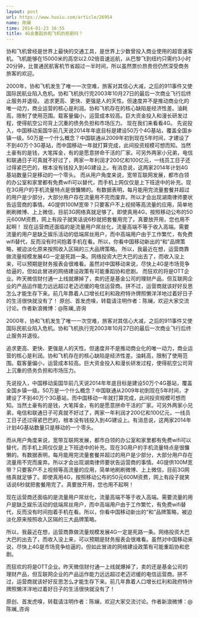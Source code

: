 ```yaml
---
layout: post
url: https://www.huxiu.com/article/26954
name: 陈斓
time: 2014-01-23 16:55
title: 4G会重蹈协和飞机的悲剧吗？
---
```

协和飞机曾经是世界上最快的交通工具，是世界上少数曾投入商业使用的超音速客机。飞机能够在15000米的高空以2.02倍音速巡航，从巴黎飞到纽约只需约3小时20分钟，比普通民航客机节省超过一半时间，所以虽然票价昂贵但仍然深受商务旅客的欢迎。

2000年，协和飞机发生了唯一一次空难，旅客对其信心大减，之后的911事件又使国际民航业陷入危机。协和飞机执行完2003年10月27日的最后一次商业飞行后终止服务并退役。 追求更高、更快、更强是人的天性。但速度并不是推动商业化的唯一动力，商业运营的核心是利润。协和飞机存在的核心缺陷是经济性差。油耗高，限制了使用范围。载客量偏小，运营成本较高。巨大资金投入和漫长研发过程，使得航空公司背上沉重的债务负担和市场压力。 现在我们来看看4G。 先说投入，中国移动奚国华前几天说2014年年底目标是建设50万个4G基站，覆盖全国乡镇一级。50万是一个什么概念？中国联通从2009年初到现在5年时间，才建设了不到40万个3G基站，而中国移动一年就打算完成，此间投资规模可想而知。当然土豪有的是钱，大笔挥金，有的是愿意拼命干活的厂家。可另外两家小兄弟，电信和联通日子可真就不好过了，两家一年利润才200亿和100亿元，一线员工日子还过得紧巴巴的，根本没有钱投入到4G建设上。有消息说，这两家2014年计划4G基站数量只是移动的一个零头。 而从用户角度来说，宽带互联网发展，都市白领的办公室和家里都有免费wifi可以替代，而手机上网仅仅是上下班途中的补充。现在3G用户的手机流量特点是很慵懒的。有数据表明，每月能用完流量套餐并超过的用户是少部分，大部分用户存在流量用不完而废弃。所以才会出现湖南律师要状告运营商的事情。4G提供100M宽带？只要客户不上视频等高流量的应用，简单地刷刷微博、上上微信，目前3G网络真就足够了。即使真用4G，按照移动公布的50元600M资费，网上有段子就笑话说6秒就把套餐用完了。真要放开用，您也用不起啊！ 现在运营商还面临的是流量用户屌丝化，流量高端不等于收入高端。需要流量的用户是缺乏娱乐活动的低端屌丝用户，而中高端用户由于工作繁忙，有免费wifi替代，反而没有时间抱着手机在看。所以，你看中国移动新出的“和”品牌策略，被迫淡化原来按照收入区隔的三大品牌策略。 所以，我最近在想，运营商靠做流量规模发展4G一定是死路一条。网络投资大巴大巴的出去了，而收入没上来，可以预期是财务报表会很难看。虽然对中国移动来说，尽快上4G是市场竞争给逼的，但如此冒进的网络建设政策有可能重蹈协和悲剧。 而狂欢的将是OTT企业。昨天微信财付通一上线就爆掉了，卖的还是基金公司的理财产品，但互联网企业的产品运作能力远远超过老迈迟缓的电信运营商。拼不过，运营商就该好好反思怎么才能生存下来。前几年靠着人口增长红利和政府特许牌照懒洋洋地过着好日子的生活很快就没有了！ 原创、首发虎嗅，转载请注明作者：陈斓，欢迎大家交流讨论。作者新浪微博：@陈斓_咨询

2000年，协和飞机发生了唯一一次空难，旅客对其信心大减，之后的911事件又使国际民航业陷入危机。协和飞机执行完2003年10月27日的最后一次商业飞行后终止服务并退役。

追求更高、更快、更强是人的天性。但速度并不是推动商业化的唯一动力，商业运营的核心是利润。协和飞机存在的核心缺陷是经济性差。油耗高，限制了使用范围。载客量偏小，运营成本较高。巨大资金投入和漫长研发过程，使得航空公司背上沉重的债务负担和市场压力。

先说投入，中国移动奚国华前几天说2014年年底目标是建设50万个4G基站，覆盖全国乡镇一级。50万是一个什么概念？中国联通从2009年初到现在5年时间，才建设了不到40万个3G基站，而中国移动一年就打算完成，此间投资规模可想而知。当然土豪有的是钱，大笔挥金，有的是愿意拼命干活的厂家。可另外两家小兄弟，电信和联通日子可真就不好过了，两家一年利润才200亿和100亿元，一线员工日子还过得紧巴巴的，根本没有钱投入到4G建设上。有消息说，这两家2014年计划4G基站数量只是移动的一个零头。

而从用户角度来说，宽带互联网发展，都市白领的办公室和家里都有免费wifi可以替代，而手机上网仅仅是上下班途中的补充。现在3G用户的手机流量特点是很慵懒的。有数据表明，每月能用完流量套餐并超过的用户是少部分，大部分用户存在流量用不完而废弃。所以才会出现湖南律师要状告运营商的事情。4G提供100M宽带？只要客户不上视频等高流量的应用，简单地刷刷微博、上上微信，目前3G网络真就足够了。即使真用4G，按照移动公布的50元600M资费，网上有段子就笑话说6秒就把套餐用完了。真要放开用，您也用不起啊！

现在运营商还面临的是流量用户屌丝化，流量高端不等于收入高端。需要流量的用户是缺乏娱乐活动的低端屌丝用户，而中高端用户由于工作繁忙，有免费wifi替代，反而没有时间抱着手机在看。所以，你看中国移动新出的“和”品牌策略，被迫淡化原来按照收入区隔的三大品牌策略。

所以，我最近在想，运营商靠做流量规模发展4G一定是死路一条。网络投资大巴大巴的出去了，而收入没上来，可以预期是财务报表会很难看。虽然对中国移动来说，尽快上4G是市场竞争给逼的，但如此冒进的网络建设政策有可能重蹈协和悲剧。

而狂欢的将是OTT企业。昨天微信财付通一上线就爆掉了，卖的还是基金公司的理财产品，但互联网企业的产品运作能力远远超过老迈迟缓的电信运营商。拼不过，运营商就该好好反思怎么才能生存下来。前几年靠着人口增长红利和政府特许牌照懒洋洋地过着好日子的生活很快就没有了！

原创、首发虎嗅，转载请注明作者：陈斓，欢迎大家交流讨论。作者新浪微博：@陈斓_咨询


